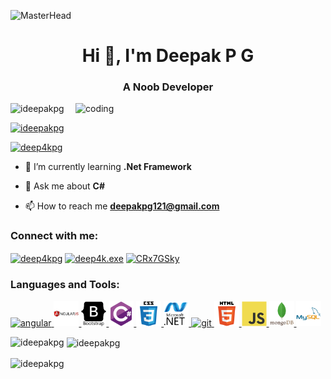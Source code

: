 ![MasterHead](https://media.giphy.com/media/aNqEFrYVnsS52/giphy.gif)


<h1 align="center">Hi 👋, I'm Deepak P G</h1>
<h3 align="center">A Noob Developer</h3>
<img align="right" alt="coding" width="400" src="https://media.giphy.com/media/3oKIPnAiaMCws8nOsE/giphy.gif">

<p align="left"> <img src="https://komarev.com/ghpvc/?username=ideepakpg&label=Profile%20views&color=0e75b6&style=flat" alt="ideepakpg" /> </p>

<p align="left"> <a href="https://github.com/ryo-ma/github-profile-trophy"><img src="https://github-profile-trophy.vercel.app/?username=ideepakpg" alt="ideepakpg" /></a> </p>

<p align="left"> <a href="https://twitter.com/deep4kpg" target="blank"><img src="https://img.shields.io/twitter/follow/deep4kpg?logo=twitter&style=for-the-badge" alt="deep4kpg" /></a> </p>

- 🌱 I’m currently learning **.Net Framework**

- 💬 Ask me about **C#**

- 📫 How to reach me **deepakpg121@gmail.com**

<h3 align="left">Connect with me:</h3>
<p align="left">
<a href="https://twitter.com/deep4kpg" target="blank"><img align="center" src="https://raw.githubusercontent.com/rahuldkjain/github-profile-readme-generator/master/src/images/icons/Social/twitter.svg" alt="deep4kpg" height="30" width="40" /></a>
<a href="https://instagram.com/deep4k.exe" target="blank"><img align="center" src="https://raw.githubusercontent.com/rahuldkjain/github-profile-readme-generator/master/src/images/icons/Social/instagram.svg" alt="deep4k.exe" height="30" width="40" /></a>
<a href="https://discord.gg/CRx7GSky" target="blank"><img align="center" src="https://raw.githubusercontent.com/rahuldkjain/github-profile-readme-generator/master/src/images/icons/Social/discord.svg" alt="CRx7GSky" height="30" width="40" /></a>
</p>

<h3 align="left">Languages and Tools:</h3>
<p align="left"> <a href="https://angular.io" target="_blank" rel="noreferrer"> <img src="https://angular.io/assets/images/logos/angular/angular.svg" alt="angular" width="40" height="40"/> </a> <a href="https://angular.io" target="_blank" rel="noreferrer"> <img src="https://raw.githubusercontent.com/devicons/devicon/master/icons/angularjs/angularjs-original-wordmark.svg" alt="angularjs" width="40" height="40"/> </a> <a href="https://getbootstrap.com" target="_blank" rel="noreferrer"> <img src="https://raw.githubusercontent.com/devicons/devicon/master/icons/bootstrap/bootstrap-plain-wordmark.svg" alt="bootstrap" width="40" height="40"/> </a> <a href="https://www.w3schools.com/cs/" target="_blank" rel="noreferrer"> <img src="https://raw.githubusercontent.com/devicons/devicon/master/icons/csharp/csharp-original.svg" alt="csharp" width="40" height="40"/> </a> <a href="https://www.w3schools.com/css/" target="_blank" rel="noreferrer"> <img src="https://raw.githubusercontent.com/devicons/devicon/master/icons/css3/css3-original-wordmark.svg" alt="css3" width="40" height="40"/> </a> <a href="https://dotnet.microsoft.com/" target="_blank" rel="noreferrer"> <img src="https://raw.githubusercontent.com/devicons/devicon/master/icons/dot-net/dot-net-original-wordmark.svg" alt="dotnet" width="40" height="40"/> </a> <a href="https://git-scm.com/" target="_blank" rel="noreferrer"> <img src="https://www.vectorlogo.zone/logos/git-scm/git-scm-icon.svg" alt="git" width="40" height="40"/> </a> <a href="https://www.w3.org/html/" target="_blank" rel="noreferrer"> <img src="https://raw.githubusercontent.com/devicons/devicon/master/icons/html5/html5-original-wordmark.svg" alt="html5" width="40" height="40"/> </a> <a href="https://developer.mozilla.org/en-US/docs/Web/JavaScript" target="_blank" rel="noreferrer"> <img src="https://raw.githubusercontent.com/devicons/devicon/master/icons/javascript/javascript-original.svg" alt="javascript" width="40" height="40"/> </a> <a href="https://www.mongodb.com/" target="_blank" rel="noreferrer"> <img src="https://raw.githubusercontent.com/devicons/devicon/master/icons/mongodb/mongodb-original-wordmark.svg" alt="mongodb" width="40" height="40"/> </a> <a href="https://www.mysql.com/" target="_blank" rel="noreferrer"> <img src="https://raw.githubusercontent.com/devicons/devicon/master/icons/mysql/mysql-original-wordmark.svg" alt="mysql" width="40" height="40"/> </a> </p>

<p><img align="left" src="https://github-readme-stats.vercel.app/api/top-langs?username=ideepakpg&show_icons=true&locale=en&layout=compact" alt="ideepakpg" /></p>

<p>&nbsp;<img align="center" src="https://github-readme-stats.vercel.app/api?username=ideepakpg&show_icons=true&locale=en" alt="ideepakpg" /></p>

<p><img align="center" src="https://github-readme-streak-stats.herokuapp.com/?user=ideepakpg&" alt="ideepakpg" /></p>

